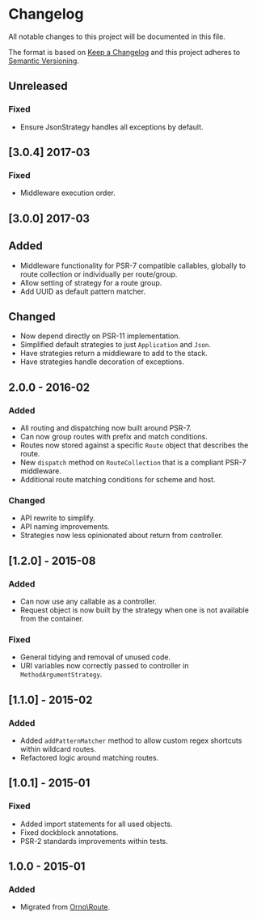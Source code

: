 # Changelog

All notable changes to this project will be documented in this file.

The format is based on [Keep a Changelog](http://keepachangelog.com/) and this project adheres to [Semantic Versioning](http://semver.org/).

## Unreleased

### Fixed
- Ensure JsonStrategy handles all exceptions by default.

## [3.0.4] 2017-03

### Fixed
- Middleware execution order.

## [3.0.0] 2017-03

## Added
- Middleware functionality for PSR-7 compatible callables, globally to route collection or individually per route/group.
- Allow setting of strategy for a route group.
- Add UUID as default pattern matcher.

## Changed
- Now depend directly on PSR-11 implementation.
- Simplified default strategies to just `Application` and `Json`.
- Have strategies return a middleware to add to the stack.
- Have strategies handle decoration of exceptions.

## 2.0.0 - 2016-02

### Added
- All routing and dispatching now built around PSR-7.
- Can now group routes with prefix and match conditions.
- Routes now stored against a specific `Route` object that describes the route.
- New `dispatch` method on `RouteCollection` that is a compliant PSR-7 middleware.
- Additional route matching conditions for scheme and host.

### Changed
- API rewrite to simplify.
- API naming improvements.
- Strategies now less opinionated about return from controller.

## [1.2.0] - 2015-08

### Added
- Can now use any callable as a controller.
- Request object is now built by the strategy when one is not available from the container.

### Fixed
- General tidying and removal of unused code.
- URI variables now correctly passed to controller in `MethodArgumentStrategy`.

## [1.1.0] - 2015-02

### Added
- Added `addPatternMatcher` method to allow custom regex shortcuts within wildcard routes.
- Refactored logic around matching routes.

## [1.0.1] - 2015-01

### Fixed
- Added import statements for all used objects.
- Fixed dockblock annotations.
- PSR-2 standards improvements within tests.

## 1.0.0 - 2015-01

### Added
- Migrated from [Orno\Route](https://github.com/orno/route).
